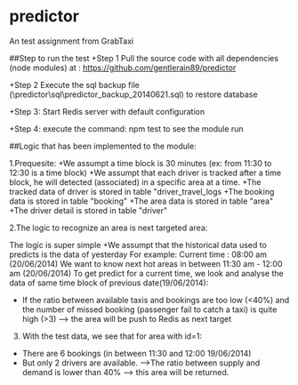 predictor
=========

An test assignment from GrabTaxi

##Step to run the test
+Step 1
Pull the source code with all dependencies (node modules) at : https://github.com/gentlerain89/predictor

+Step 2
Execute the sql backup file (\predictor\sql\predictor_backup_20140621.sql) to restore database

+Step 3:
Start Redis server with default configuration

+Step 4:
execute the command: npm test to see the module run

##Logic that has been implemented to the module:

1.Prequesite:
+We assumpt a time block is 30 minutes (ex: from 11:30 to 12:30 is a time block)
+We assumpt that each driver is tracked after a time block, he will detected (associated) in a specific area at a time.
+The tracked data of driver is stored in table "driver_travel_logs
+The booking data is stored in table "booking"
+The area data is stored in table "area"
+The driver detail is stored in table "driver"

2.The logic to recognize an area is next targeted area:

The logic is super simple
+We assumpt that the historical data used to predicts is the data of yesterday
  For example:
  Current time : 08:00 am (20/06/2014)
  We want to know next hot areas in between 11:30 am - 12:00 am (20/06/2014)
  To get predict for a current time, we look and analyse the data of same time block of previous date(19/06/2014):
  + If the ratio between available taxis and bookings are too low (<40%) and the number of missed booking (passenger fail to catch a taxi) is quite high (>3)
  --> the area will be push to Redis as next target

3. With the test data, we see that for area with id=1:
+ There are 6 bookings (in between 11:30 and 12:00 19/06/2014)
+ But only 2 drivers are available. 
-->The ratio between supply and demand is lower than 40% --> this area will be returned.
  

